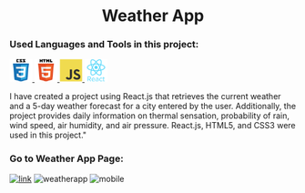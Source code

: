 <h1 align="center">Weather App</h1>
<h3 align="left">Used Languages and Tools in this project:</h3>
<a href="https://www.w3schools.com/css/" target="_blank" rel="noreferrer"> <img src="https://raw.githubusercontent.com/devicons/devicon/master/icons/css3/css3-original-wordmark.svg" alt="css3" width="40" height="40"/> </a>
<a href="https://www.w3.org/html/" target="_blank" rel="noreferrer"> <img src="https://raw.githubusercontent.com/devicons/devicon/master/icons/html5/html5-original-wordmark.svg" alt="html5" width="40" height="40"/> </a>
<a href="https://developer.mozilla.org/en-US/docs/Web/JavaScript" target="_blank" rel="noreferrer"> <img src="https://raw.githubusercontent.com/devicons/devicon/master/icons/javascript/javascript-original.svg" alt="javascript" width="40" height="40"/> </a>
<a href="https://reactjs.org/" target="_blank" rel="noreferrer"> <img src="https://raw.githubusercontent.com/devicons/devicon/master/icons/react/react-original-wordmark.svg" alt="react" width="40" height="40"/> </a>
<p>I have created a project using React.js that retrieves the current weather and a 5-day weather forecast for a city entered by the user. Additionally, the project provides daily information on thermal sensation, probability of rain, wind speed, air humidity, and air pressure. React.js, HTML5, and CSS3 were used in this project." </p>
<h3 align="left">Go to Weather App Page:</h3>
<a href="https://mryunt02.github.io/personal/"/"><img src="https://upload.wikimedia.org/wikipedia/commons/e/ee/Chain_link_icon.png" alt="link" width="90" height="40"/></a>
<img src="https://github.com/mryunt02/weatherapp/assets/90159617/9afbb37c-515f-4a2a-92c8-49cb901eb1d2" alt="weatherapp" width="%90"/>
<img src="https://github.com/mryunt02/weatherapp/assets/90159617/0a653232-1fa5-4a81-9f27-33bc5fa2bc7f" alt="mobile" width="%90"/>



